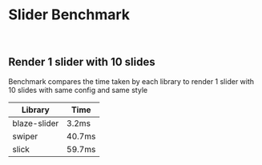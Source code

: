 # Slider Benchmark

<br/>

## Render 1 slider with 10 slides

Benchmark compares the time taken by each library to render 1 slider with 10 slides with same config and same style

| Library      | Time   |
| ------------ | ------ |
| blaze-slider | 3.2ms  |
| swiper       | 40.7ms |
| slick        | 59.7ms |
